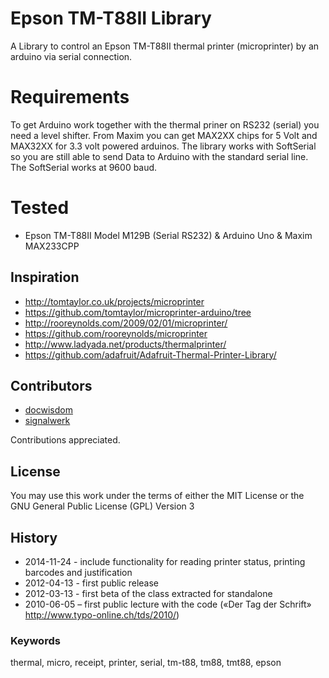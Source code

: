# Epson TM-T88II Library 
A Library to control an Epson TM-T88II thermal printer (microprinter) by an arduino via serial connection.

# Requirements
To get Arduino work together with the thermal priner on RS232 (serial) you need a level shifter. From Maxim you can get MAX2XX chips for 5 Volt and MAX32XX for 3.3 volt powered arduinos. The library works with SoftSerial so you are still able to send Data to Arduino with the standard serial line. The SoftSerial works at 9600 baud.

# Tested
* Epson TM-T88II Model M129B (Serial RS232) & Arduino Uno & Maxim MAX233CPP

## Inspiration 
* http://tomtaylor.co.uk/projects/microprinter
* https://github.com/tomtaylor/microprinter-arduino/tree
* http://rooreynolds.com/2009/02/01/microprinter/
* https://github.com/rooreynolds/microprinter
* http://www.ladyada.net/products/thermalprinter/
* https://github.com/adafruit/Adafruit-Thermal-Printer-Library/

##  Contributors
* [docwisdom](https://github.com/docwisdom)
* [signalwerk](https://github.com/signalwerk)

Contributions appreciated.

## License
You may use this work under the terms of either the MIT License or the GNU General Public License (GPL) Version 3

## History
* 2014-11-24 - include functionality for reading printer status, printing barcodes and justification 
* 2012-04-13 - first public release
* 2012-03-13 - first beta of the class extracted for standalone
* 2010-06-05 – first public lecture with the code («Der Tag der Schrift» http://www.typo-online.ch/tds/2010/)


### Keywords
thermal, micro, receipt, printer, serial, tm-t88, tm88, tmt88, epson
